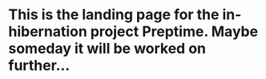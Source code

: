 # This is the landing page for the in-hibernation project Preptime. Maybe someday it will be worked on further...
